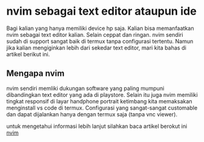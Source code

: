 # nvim sebagai text editor ataupun ide
Bagi kalian yang hanya memiliki device hp saja. Kalian bisa memanfaatkan nvim sebagai text editor kalian. Selain ceppat dan ringan. nvim sendiri sudah di support sangat baik di termux tanpa configurasi tertentu. Namun jika kalian mengiginkan lebih dari sekedar text editor, mari kita bahas di artikel berikut ini.

## Mengapa nvim
nvim sendiri memliki dukungan software yang paling mumpuni dibandingkan text editor yang ada di playstore. Selain itu juga nvim memiliki tingkat responsif di layar handphone portrait ketimbang kita memaksakan menginstall vs code di termux. Configurasi yang sangat-sangat customable dan dapat dijalankan hanya dengan termux saja (tanpa vnc viewer).

untuk mengetahui informasi lebih lanjut silahkan baca artikel berokut ini [nvim](../bassic/nvim)
